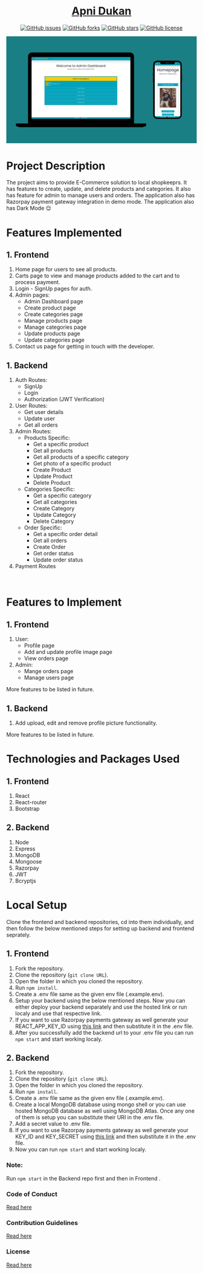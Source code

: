 
<div align="center">

# [Apni Dukan](apni-dukan.jainkunal.me)

[![GitHub issues](https://img.shields.io/github/issues/kunaljain0212/Apni-Dukan-Frontend?style=for-the-badge)](https://github.com/kunaljain0212/Apni-Dukan-Frontend/issues) [![GitHub forks](https://img.shields.io/github/forks/kunaljain0212/Apni-Dukan-Frontend?style=for-the-badge)](https://github.com/kunaljain0212/Apni-Dukan-Frontend/network) [![GitHub stars](https://img.shields.io/github/stars/kunaljain0212/Apni-Dukan-Frontend?style=for-the-badge)](https://github.com/kunaljain0212/Apni-Dukan-Frontend/stargazers) [![GitHub license](https://img.shields.io/github/license/kunaljain0212/Apni-Dukan-Frontend?style=for-the-badge)](https://github.com/kunaljain0212/Apni-Dukan-Frontend/blob/master/LICENSE)

<img   src="./readme_assets/1.png">

</div>


# Project Description

The project aims to provide E-Commerce solution to local shopkeeprs. It has features to create, update, and delete products and categories. It also has feature for admin to manage users and orders. The application also has Razorpay payment gateway integration in demo mode.
The application also has Dark Mode :relieved:


# Features Implemented

## 1. Frontend

1. Home page for users to see all products.
2. Carts page to view and manage products added to the cart and to process payment.
3. Login - SignUp pages for auth.
4. Admin pages:
   - Admin Dashboard page
   - Create product page
   - Create categories page
   - Manage products page
   - Manage categories page
   - Update products page
   - Update categories page
5. Contact us page for getting in touch with the developer.

## 1. Backend

1. Auth Routes:
   - SignUp
   - Login
   - Authorization (JWT Verification)
2. User Routes:
   - Get user details
   - Update user
   - Get all orders
3. Admin Routes:
   - Products Specific:
     - Get a specific product
     - Get all products
     - Get all products of a specific category
     - Get photo of a specific product
     - Create Product
     - Update Product
     - Delete Product
   - Categories Specific:
     - Get a specific category
     - Get all categories
     - Create Category
     - Update Category
     - Delete Category
   - Order Specific:
     - Get a specific order detail
     - Get all orders
     - Create Order
     - Get order status
     - Update order status
4. Payment Routes

<br/>

# Features to Implement

## 1. Frontend

1. User:
   - Profile page
   - Add and update profile image page
   - View orders page
2. Admin:
   - Mange orders page
   - Manage users page

More features to be listed in future.

## 1. Backend

1. Add upload, edit and remove profile picture functionality.

More features to be listed in future.

# Technologies and Packages Used

## 1. Frontend

1. React
2. React-router
3. Bootstrap

## 2. Backend

1. Node
2. Express
3. MongoDB
4. Mongoose
5. Razorpay
6. JWT
7. Bcryptjs

# Local Setup

Clone the frontend and backend repositories, cd into them individually, and then follow the below mentioned steps for setting up backend and frontend seprately.

## 1. Frontend

1. Fork the repository.
2. Clone the repository (`git clone URL`).
3. Open the folder in which you cloned the repository.
4. Run `npm install`.
5. Create a .env file same as the given env file (.example.env).
6. Setup your backend using the below mentioned steps. Now you can either deploy your backend separately and use the hosted link or run localy and use that respective link.
7. If you want to use Razorpay payments gateway as well generate your REACT_APP_KEY_ID using [this link](https://razorpay.com/docs/payment-gateway/dashboard-guide/settings/api-keys/) and then substitute it in the .env file.
8. After you successfully add the backend url to your .env file you can run `npm start` and start working localy.

## 2. Backend

1. Fork the repository.
2. Clone the repository (`git clone URL`).
3. Open the folder in which you cloned the repository.
4. Run `npm install`.
5. Create a .env file same as the given env file (.example.env).
6. Create a local MongoDB database using mongo shell or you can use hosted MongoDB database as well using MongoDB Atlas. Once any one of them is setup you can substitute their URI in the .env file.
7. Add a secret value to .env file.
8. If you want to use Razorpay payments gateway as well generate your KEY_ID and KEY_SECRET using [this link](https://razorpay.com/docs/payment-gateway/dashboard-guide/settings/api-keys/) and then substitute it in the .env file.
9. Now you can run `npm start` and start working localy.

### Note:

Run `npm start` in the Backend repo first and then in Frontend .

### Code of Conduct

[Read here](https://github.com/kunaljain0212/Apni-Dukan-Frontend/blob/master/CODE_OF_CONDUCT.md)

### Contribution Guidelines

[Read here](https://github.com/kunaljain0212/Apni-Dukan-Frontend/blob/master/CONTRIBUTION.md)

### License

[Read here](https://github.com/kunaljain0212/Apni-Dukan-Frontend/blob/master/LICENSE)

